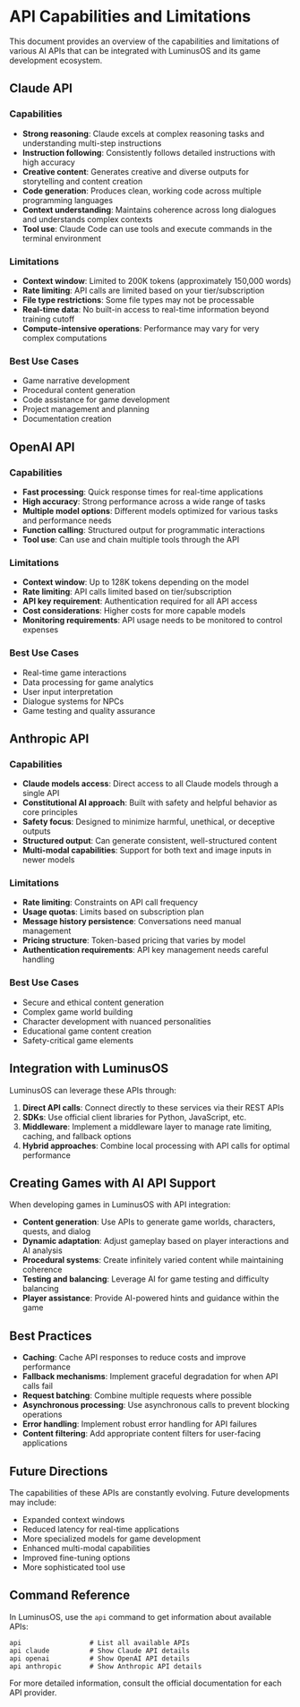 # API Capabilities and Limitations

This document provides an overview of the capabilities and limitations of various AI APIs that can be integrated with LuminusOS and its game development ecosystem.

## Claude API

### Capabilities
- **Strong reasoning**: Claude excels at complex reasoning tasks and understanding multi-step instructions
- **Instruction following**: Consistently follows detailed instructions with high accuracy
- **Creative content**: Generates creative and diverse outputs for storytelling and content creation
- **Code generation**: Produces clean, working code across multiple programming languages
- **Context understanding**: Maintains coherence across long dialogues and understands complex contexts
- **Tool use**: Claude Code can use tools and execute commands in the terminal environment

### Limitations
- **Context window**: Limited to 200K tokens (approximately 150,000 words)
- **Rate limiting**: API calls are limited based on your tier/subscription
- **File type restrictions**: Some file types may not be processable
- **Real-time data**: No built-in access to real-time information beyond training cutoff
- **Compute-intensive operations**: Performance may vary for very complex computations

### Best Use Cases
- Game narrative development
- Procedural content generation
- Code assistance for game development
- Project management and planning
- Documentation creation

## OpenAI API

### Capabilities
- **Fast processing**: Quick response times for real-time applications
- **High accuracy**: Strong performance across a wide range of tasks
- **Multiple model options**: Different models optimized for various tasks and performance needs
- **Function calling**: Structured output for programmatic interactions
- **Tool use**: Can use and chain multiple tools through the API

### Limitations
- **Context window**: Up to 128K tokens depending on the model
- **Rate limiting**: API calls limited based on tier/subscription
- **API key requirement**: Authentication required for all API access
- **Cost considerations**: Higher costs for more capable models
- **Monitoring requirements**: API usage needs to be monitored to control expenses

### Best Use Cases
- Real-time game interactions
- Data processing for game analytics
- User input interpretation
- Dialogue systems for NPCs
- Game testing and quality assurance

## Anthropic API

### Capabilities
- **Claude models access**: Direct access to all Claude models through a single API
- **Constitutional AI approach**: Built with safety and helpful behavior as core principles
- **Safety focus**: Designed to minimize harmful, unethical, or deceptive outputs
- **Structured output**: Can generate consistent, well-structured content
- **Multi-modal capabilities**: Support for both text and image inputs in newer models

### Limitations
- **Rate limiting**: Constraints on API call frequency
- **Usage quotas**: Limits based on subscription plan
- **Message history persistence**: Conversations need manual management
- **Pricing structure**: Token-based pricing that varies by model
- **Authentication requirements**: API key management needs careful handling

### Best Use Cases
- Secure and ethical content generation
- Complex game world building
- Character development with nuanced personalities
- Educational game content creation
- Safety-critical game elements

## Integration with LuminusOS

LuminusOS can leverage these APIs through:

1. **Direct API calls**: Connect directly to these services via their REST APIs
2. **SDKs**: Use official client libraries for Python, JavaScript, etc.
3. **Middleware**: Implement a middleware layer to manage rate limiting, caching, and fallback options
4. **Hybrid approaches**: Combine local processing with API calls for optimal performance

## Creating Games with AI API Support

When developing games in LuminusOS with API integration:

- **Content generation**: Use APIs to generate game worlds, characters, quests, and dialog
- **Dynamic adaptation**: Adjust gameplay based on player interactions and AI analysis
- **Procedural systems**: Create infinitely varied content while maintaining coherence
- **Testing and balancing**: Leverage AI for game testing and difficulty balancing
- **Player assistance**: Provide AI-powered hints and guidance within the game

## Best Practices

- **Caching**: Cache API responses to reduce costs and improve performance
- **Fallback mechanisms**: Implement graceful degradation for when API calls fail
- **Request batching**: Combine multiple requests where possible
- **Asynchronous processing**: Use asynchronous calls to prevent blocking operations
- **Error handling**: Implement robust error handling for API failures
- **Content filtering**: Add appropriate content filters for user-facing applications

## Future Directions

The capabilities of these APIs are constantly evolving. Future developments may include:

- Expanded context windows
- Reduced latency for real-time applications
- More specialized models for game development
- Enhanced multi-modal capabilities
- Improved fine-tuning options
- More sophisticated tool use

## Command Reference

In LuminusOS, use the `api` command to get information about available APIs:

```
api                 # List all available APIs
api claude          # Show Claude API details
api openai          # Show OpenAI API details
api anthropic       # Show Anthropic API details
```

For more detailed information, consult the official documentation for each API provider.